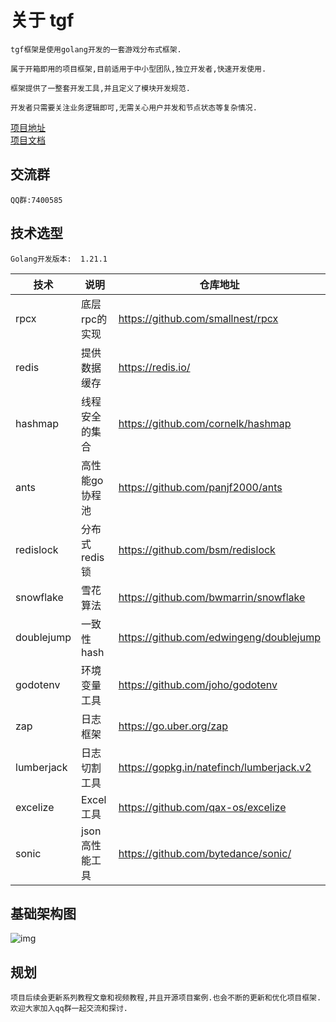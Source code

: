 # 关于 tgf
    tgf框架是使用golang开发的一套游戏分布式框架.

    属于开箱即用的项目框架,目前适用于中小型团队,独立开发者,快速开发使用.

    框架提供了一整套开发工具,并且定义了模块开发规范.

    开发者只需要关注业务逻辑即可,无需关心用户并发和节点状态等复杂情况.


[项目地址](https://github.com/thkhxm/tgf)  
[项目文档](https://thkhxm.github.io/tgf_writerside/starter-topic.html)

## 交流群
    QQ群:7400585

## 技术选型
    Golang开发版本:  1.21.1

| 技术       | 说明           | 仓库地址                                 |
| ---------- | -------------- | ---------------------------------------- |
| rpcx       | 底层rpc的实现  | https://github.com/smallnest/rpcx        |
| redis      | 提供数据缓存   | https://redis.io/                        |
| hashmap    | 线程安全的集合 | https://github.com/cornelk/hashmap       |
| ants       | 高性能go协程池 | https://github.com/panjf2000/ants        |
| redislock  | 分布式redis锁  | https://github.com/bsm/redislock         |
| snowflake  | 雪花算法       | https://github.com/bwmarrin/snowflake    |
| doublejump | 一致性hash     | https://github.com/edwingeng/doublejump  |
| godotenv   | 环境变量工具   | https://github.com/joho/godotenv         |
| zap        | 日志框架       | https://go.uber.org/zap                  |
| lumberjack | 日志切割工具   | https://gopkg.in/natefinch/lumberjack.v2 |
| excelize   | Excel工具      | https://github.com/qax-os/excelize       |
| sonic      | json高性能工具 | https://github.com/bytedance/sonic/      |

## 基础架构图
![img](jiagoutu.png)

## 规划
    项目后续会更新系列教程文章和视频教程,并且开源项目案例.也会不断的更新和优化项目框架.
    欢迎大家加入qq群一起交流和探讨.